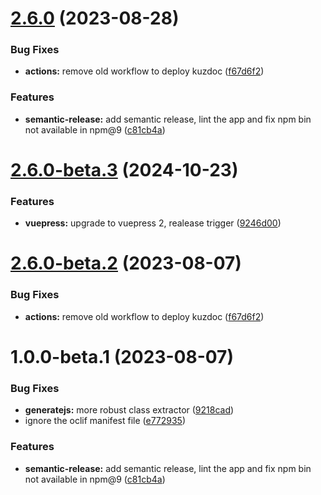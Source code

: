 # [2.6.0](https://github.com/kuzzleio/kuzdoc/compare/v2.5.4...v2.6.0) (2023-08-28)

### Bug Fixes

* **actions:** remove old workflow to deploy kuzdoc ([f67d6f2](https://github.com/kuzzleio/kuzdoc/commit/f67d6f2602dff495c32857dd6f384e2755d8bcd3))


### Features


* **semantic-release:** add semantic release, lint the app and fix npm bin not available in npm@9 ([c81cb4a](https://github.com/kuzzleio/kuzdoc/commit/c81cb4ac401243c4cccde537626c7cb98cd9d22e))

# [2.6.0-beta.3](https://github.com/kuzzleio/kuzdoc/compare/v2.6.0-beta.2...v2.6.0-beta.3) (2024-10-23)


### Features

* **vuepress:** upgrade to vuepress 2, realease trigger ([9246d00](https://github.com/kuzzleio/kuzdoc/commit/9246d002efe60f27178b97a01e4b62472bfd0fca))


# [2.6.0-beta.2](https://github.com/kuzzleio/kuzdoc/compare/v2.6.0-beta.1...v2.6.0-beta.2) (2023-08-07)


### Bug Fixes

* **actions:** remove old workflow to deploy kuzdoc ([f67d6f2](https://github.com/kuzzleio/kuzdoc/commit/f67d6f2602dff495c32857dd6f384e2755d8bcd3))

# 1.0.0-beta.1 (2023-08-07)


### Bug Fixes

* **generatejs:** more robust class extractor ([9218cad](https://github.com/kuzzleio/kuzdoc/commit/9218cad1c2fa69dc60626aaed10f8765fb474213))
* ignore the oclif manifest file ([e772935](https://github.com/kuzzleio/kuzdoc/commit/e772935c2ffc3ffc553701708f44783638244b4b))


### Features

* **semantic-release:** add semantic release, lint the app and fix npm bin not available in npm@9 ([c81cb4a](https://github.com/kuzzleio/kuzdoc/commit/c81cb4ac401243c4cccde537626c7cb98cd9d22e))
